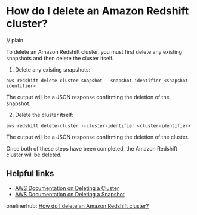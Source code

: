 # How do I delete an Amazon Redshift cluster?
// plain

To delete an Amazon Redshift cluster, you must first delete any existing snapshots and then delete the cluster itself.

1. Delete any existing snapshots:

```
aws redshift delete-cluster-snapshot --snapshot-identifier <snapshot-identifier>
```

The output will be a JSON response confirming the deletion of the snapshot.

2. Delete the cluster itself:

```
aws redshift delete-cluster --cluster-identifier <cluster-identifier>
```

The output will be a JSON response confirming the deletion of the cluster.

Once both of these steps have been completed, the Amazon Redshift cluster will be deleted.

## Helpful links

- [AWS Documentation on Deleting a Cluster](https://docs.aws.amazon.com/redshift/latest/mgmt/managing-clusters-console.html#rs-console-delete-cluster)
- [AWS Documentation on Deleting a Snapshot](https://docs.aws.amazon.com/redshift/latest/mgmt/managing-cluster-snapshots.html#rs-managing-snapshots-delete)

onelinerhub: [How do I delete an Amazon Redshift cluster?](https://onelinerhub.com/amazon-redshift/how-do-i-delete-an-amazon-redshift-cluster)
